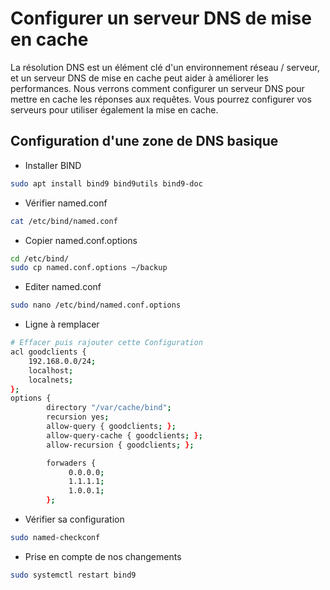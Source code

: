 # Configurer un serveur DNS de mise en cache
La résolution DNS est un élément clé d'un environnement réseau / serveur, et un serveur DNS de mise en cache peut aider à améliorer les performances.
Nous verrons comment configurer un serveur DNS pour mettre en cache les réponses aux requêtes.
Vous pourrez configurer vos serveurs pour utiliser également la mise en cache.

## Configuration d'une zone de DNS basique

- Installer BIND

```bash
sudo apt install bind9 bind9utils bind9-doc
```

- Vérifier named.conf

```bash
cat /etc/bind/named.conf
```

- Copier named.conf.options

```bash
cd /etc/bind/
sudo cp named.conf.options ~/backup
```

- Editer named.conf

```bash
sudo nano /etc/bind/named.conf.options
```
- Ligne à remplacer

```bash
# Effacer puis rajouter cette Configuration
acl goodclients {
    192.168.0.0/24;
    localhost;
    localnets;
};
options {
        directory "/var/cache/bind";
        recursion yes;
        allow-query { goodclients; };
        allow-query-cache { goodclients; };
        allow-recursion { goodclients; };

        forwaders {
             0.0.0.0;
             1.1.1.1;
             1.0.0.1;
        };
```

- Vérifier sa configuration

```bash
sudo named-checkconf
```

- Prise en compte de nos changements

```bash
sudo systemctl restart bind9
```
